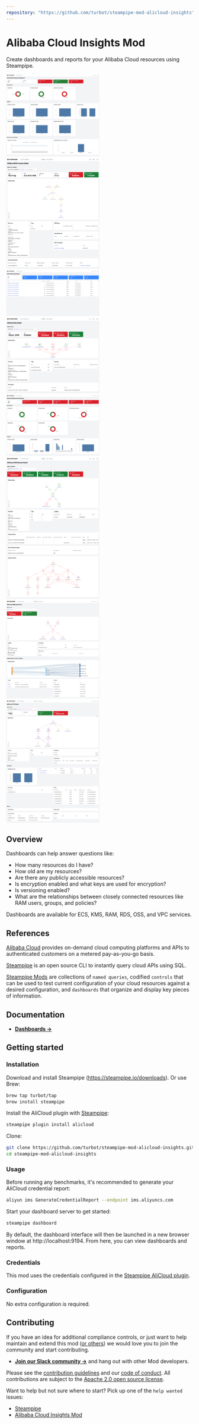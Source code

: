 ```yaml
---
repository: "https://github.com/turbot/steampipe-mod-alicloud-insights"
---
```


# Alibaba Cloud Insights Mod

Create dashboards and reports for your Alibaba Cloud resources using Steampipe.

<img src="https://raw.githubusercontent.com/turbot/steampipe-mod-alicloud-insights/main/docs/images/alicloud_ecs_instance_dashboard.png" width="50%" type="thumbnail"/>
<img src="https://raw.githubusercontent.com/turbot/steampipe-mod-alicloud-insights/main/docs/images/alicloud_ecs_instance_detail.png" width="50%" type="thumbnail"/>
<img src="https://raw.githubusercontent.com/turbot/steampipe-mod-alicloud-insights/main/docs/images/alicloud_kms_key_age_report.png" width="50%" type="thumbnail"/>
<img src="https://raw.githubusercontent.com/turbot/steampipe-mod-alicloud-insights/main/docs/images/alicloud_kms_key_detail.png" width="50%" type="thumbnail"/>
<img src="https://raw.githubusercontent.com/turbot/steampipe-mod-alicloud-insights/main/docs/images/alicloud_oss_bucket_dashboard.png" width="50%" type="thumbnail"/>
<img src="https://raw.githubusercontent.com/turbot/steampipe-mod-alicloud-insights/main/docs/images/alicloud_oss_bucket_detail.png" width="50%" type="thumbnail"/>
<img src="https://raw.githubusercontent.com/turbot/steampipe-mod-alicloud-insights/main/docs/images/alicloud_ram_user_detail.png" width="50%" type="thumbnail"/>
<img src="https://raw.githubusercontent.com/turbot/steampipe-mod-alicloud-insights/main/docs/images/alicloud_vpc_detail.png" width="50%" type="thumbnail"/>

## Overview

Dashboards can help answer questions like:

- How many resources do I have?
- How old are my resources?
- Are there any publicly accessible resources?
- Is encryption enabled and what keys are used for encryption?
- Is versioning enabled?
- What are the relationships between closely connected resources like RAM users, groups, and policies?

Dashboards are available for ECS, KMS, RAM, RDS, OSS, and VPC services.

## References

[Alibaba Cloud](https://alibabacloud.com/) provides on-demand cloud computing platforms and APIs to authenticated customers on a metered pay-as-you-go basis.

[Steampipe](https://steampipe.io) is an open source CLI to instantly query cloud APIs using SQL.

[Steampipe Mods](https://steampipe.io/docs/reference/mod-resources#mod) are collections of `named queries`, codified `controls` that can be used to test current configuration of your cloud resources against a desired configuration, and `dashboards` that organize and display key pieces of information.

## Documentation

- **[Dashboards →](https://hub.steampipe.io/mods/turbot/alicloud_insights/dashboards)**

## Getting started

### Installation

Download and install Steampipe (https://steampipe.io/downloads). Or use Brew:

```sh
brew tap turbot/tap
brew install steampipe
```

Install the AliCloud plugin with [Steampipe](https://steampipe.io):

```sh
steampipe plugin install alicloud
```

Clone:

```sh
git clone https://github.com/turbot/steampipe-mod-alicloud-insights.git
cd steampipe-mod-alicloud-insights
```

### Usage

Before running any benchmarks, it's recommended to generate your AliCloud credential report:

```sh
aliyun ims GenerateCredentialReport --endpoint ims.aliyuncs.com
```

Start your dashboard server to get started:

```sh
steampipe dashboard
```

By default, the dashboard interface will then be launched in a new browser window at http://localhost:9194. From here, you can view dashboards and reports.

### Credentials

This mod uses the credentials configured in the [Steampipe AliCloud plugin](https://hub.steampipe.io/plugins/turbot/alicloud).

### Configuration

No extra configuration is required.

## Contributing

If you have an idea for additional compliance controls, or just want to help maintain and extend this mod ([or others](https://github.com/topics/steampipe-mod)) we would love you to join the community and start contributing.

- **[Join our Slack community →](https://steampipe.io/community/join)** and hang out with other Mod developers.

Please see the [contribution guidelines](https://github.com/turbot/steampipe/blob/main/CONTRIBUTING.md) and our [code of conduct](https://github.com/turbot/steampipe/blob/main/CODE_OF_CONDUCT.md). All contributions are subject to the [Apache 2.0 open source license](https://github.com/turbot/steampipe-mod-alicloud-insights/blob/main/LICENSE).

Want to help but not sure where to start? Pick up one of the `help wanted` issues:

- [Steampipe](https://github.com/turbot/steampipe/labels/help%20wanted)
- [Alibaba Cloud Insights Mod](https://github.com/turbot/steampipe-mod-alicloud-insights/labels/help%20wanted)
